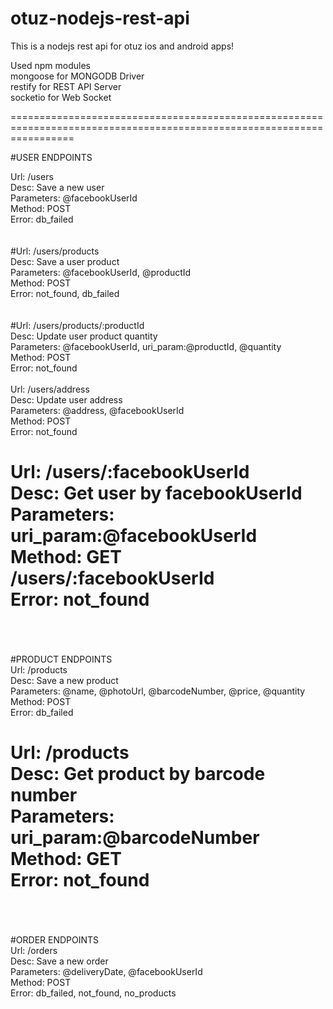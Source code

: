 ﻿otuz-nodejs-rest-api
=====================

This is a nodejs rest api for otuz ios and android apps!

Used npm modules <br />
mongoose for MONGODB Driver <br />
restify for REST API Server <br />
socketio for Web Socket <br />

=======================================================================================================================

#USER ENDPOINTS

Url: /users <br />
Desc: Save a new user <br />
Parameters: @facebookUserId <br />
Method: POST <br />
Error: db_failed <br />
<br /><br />
#Url: /users/products <br />
Desc: Save a user product <br />
Parameters: @facebookUserId, @productId <br />
Method: POST <br /> 
Error: not_found, db_failed<br />
<br /><br />
#Url: /users/products/:productId <br />
Desc: Update user product quantity <br />
Parameters: @facebookUserId, uri_param:@productId, @quantity <br />
Method: POST <br />
Error: not_found <br />
<br />
Url: /users/address <br />
Desc: Update user address <br />
Parameters: @address, @facebookUserId <br />
Method: POST <br />
Error: not_found <br />

Url: /users/:facebookUserId <br />
Desc: Get user by facebookUserId <br />
Parameters: uri_param:@facebookUserId <br />
Method: GET /users/:facebookUserId <br />
Error: not_found <br />
<br />
======================================================================================================
<br />
#PRODUCT ENDPOINTS
<br />
Url: /products <br />
Desc: Save a new product <br />
Parameters: @name, @photoUrl, @barcodeNumber, @price, @quantity <br />
Method: POST <br />
Error: db_failed <br />

Url: /products <br />
Desc: Get product by barcode number <br />
Parameters: uri_param:@barcodeNumber <br />
Method: GET <br />
Error: not_found <br />
<br />
======================================================================================================
<br />
#ORDER ENDPOINTS
<br />
Url: /orders <br />
Desc: Save a new order <br />
Parameters: @deliveryDate, @facebookUserId <br />
Method: POST <br />
Error: db_failed, not_found, no_products <br />